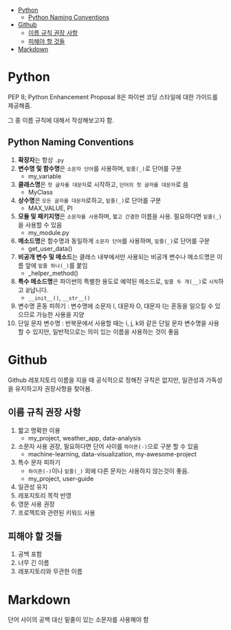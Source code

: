 
- [Python](#python)
  - [Python Naming Conventions](#python-naming-conventions)
- [Github](#github)
  - [이름 규칙 권장 사항](#이름-규칙-권장-사항)
  - [피해야 할 것들](#피해야-할-것들)
- [Markdown](#markdown)

# Python
PEP 8; Python Enhancement Proposal 8은 파이썬 코딩 스타일에 대한 가이드를 제공해줌.

그 중 이름 규칙에 대해서 작성해보고자 함.

## Python Naming Conventions

1. **확장자**는 항상 `.py`
2. **변수명 및 함수명**은 `소문자 단어`를 사용하며, `밑줄(_)`로 단어를 구분
    - my_variable
3. **클래스명**은 `첫 글자를 대문자`로 시작하고, `단어의 첫 글자를 대문자`로 씀 
    - MyClass
4. **상수명**은 `모든 글자를 대문자`로하고, `밑줄(_)`로 단어를 구분
    - MAX_VALUE, PI
5. **모듈 및 패키지명**은 `소문자를 사용`하며, `짧고 간결한` 이름을 사용. 필요하다면 `밑줄(_)`을 사용할 수 있음
    - my_module.py
6. **메소드명**은 함수명과 동일하게 `소문자 단어`를 사용하며, `밑줄(_)`로 단어를 구분
    - get_user_data()
7. **비공개 변수 및 메소드**는 클래스 내부에서만 사용되는 비공개 변수나 메소드명은 이름 앞에 `밑줄 하나(_)`를 붙임
    - _helper_method()
8.  **특수 메소드명**은 파이썬의 특별한 용도로 예약된 메소드로, `밑줄 두 개(__)`로 `시작`하고 `끝`납니다. 
    - `__init__()`, `__str__()`
9.  변수명 혼동 피하기 : 변수명에 소문자 l, 대문자 O, 대문자 I는 혼동을 일으킬 수 있으므로 가능한 사용을 지양
10. 단일 문자 변수명 : 반복문에서 사용할 때는 i, j, k와 같은 단일 문자 변수명을 사용할 수 있지만, 일반적으로는 의미 있는 이름을 사용하는 것이 좋음

# Github
Github 레포지토리 이름을 지을 때 공식적으로 정해진 규칙은 없지만, 일관성과 가독성을 유지하고자 권장사항을 찾아봄.

## 이름 규칙 권장 사항
1. 짧고 명확한 이용
   - my_project, weather_app, data-analysis
2. 소문자 사용 권장, 필요하다면 단어 사이를 `하이픈(-)`으로 구분 할 수 있음
   - machine-learning, data-visualization, my-awesome-project
3. 특수 문자 피하기
   - `하이픈(-)`이나 `밑줄(_)` 외에 다른 문자는 사용하지 않는것이 좋음.
   - my_project, user-guide
4. 일관성 유지
5. 레포지토리 목적 반영
6. 영문 사용 권장
7. 프로젝트와 관련된 키워드 사용

## 피해야 할 것들
1. 공백 포함
2. 너무 긴 이름
3. 레포지토리와 무관한 이름


# Markdown
단어 사이의 공백 대신 밑줄이 있는 소문자를 사용해야 함
